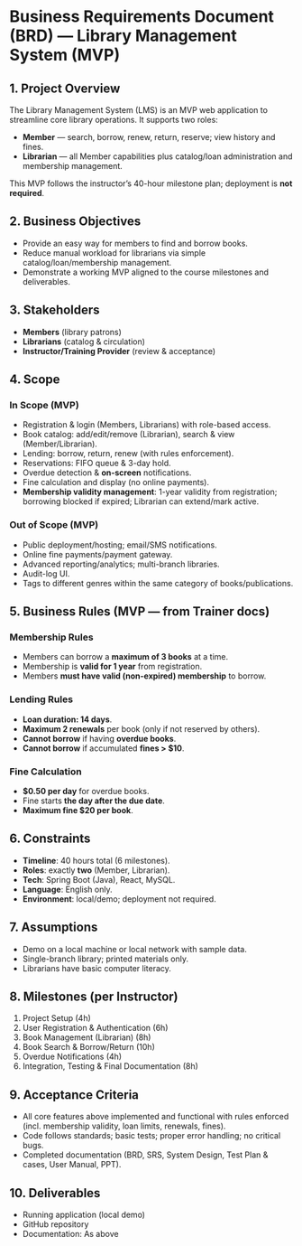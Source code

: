 # Business Requirements Document (BRD) — Library Management System (MVP)

## 1. Project Overview

The Library Management System (LMS) is an MVP web application to streamline core library operations. It supports two roles:

- **Member** — search, borrow, renew, return, reserve; view history and fines.
- **Librarian** — all Member capabilities plus catalog/loan administration and membership management.

This MVP follows the instructor’s 40-hour milestone plan; deployment is **not required**.

## 2. Business Objectives

- Provide an easy way for members to find and borrow books.
- Reduce manual workload for librarians via simple catalog/loan/membership management.
- Demonstrate a working MVP aligned to the course milestones and deliverables.

## 3. Stakeholders

- **Members** (library patrons)
- **Librarians** (catalog & circulation)
- **Instructor/Training Provider** (review & acceptance)

## 4. Scope

### In Scope (MVP)

- Registration & login (Members, Librarians) with role-based access.
- Book catalog: add/edit/remove (Librarian), search & view (Member/Librarian).
- Lending: borrow, return, renew (with rules enforcement).
- Reservations: FIFO queue & 3-day hold.
- Overdue detection & **on-screen** notifications.
- Fine calculation and display (no online payments).
- **Membership validity management**: 1-year validity from registration; borrowing blocked if expired; Librarian can extend/mark active.

### Out of Scope (MVP)

- Public deployment/hosting; email/SMS notifications.
- Online fine payments/payment gateway.
- Advanced reporting/analytics; multi-branch libraries.
- Audit-log UI.
- Tags to different genres within the same category of books/publications.

## 5. Business Rules (MVP — from Trainer docs)

### Membership Rules

- Members can borrow a **maximum of 3 books** at a time.
- Membership is **valid for 1 year** from registration.
- Members **must have valid (non-expired) membership** to borrow.

### Lending Rules

- **Loan duration: 14 days**.
- **Maximum 2 renewals** per book (only if not reserved by others).
- **Cannot borrow** if having **overdue books**.
- **Cannot borrow** if accumulated **fines > $10**.

### Fine Calculation

- **$0.50 per day** for overdue books.
- Fine starts **the day after the due date**.
- **Maximum fine $20 per book**.

## 6. Constraints

- **Timeline**: 40 hours total (6 milestones).
- **Roles**: exactly **two** (Member, Librarian).
- **Tech**: Spring Boot (Java), React, MySQL.
- **Language**: English only.
- **Environment**: local/demo; deployment not required.

## 7. Assumptions

- Demo on a local machine or local network with sample data.
- Single-branch library; printed materials only.
- Librarians have basic computer literacy.

## 8. Milestones (per Instructor)

1. Project Setup (4h)
2. User Registration & Authentication (6h)
3. Book Management (Librarian) (8h)
4. Book Search & Borrow/Return (10h)
5. Overdue Notifications (4h)
6. Integration, Testing & Final Documentation (8h)

## 9. Acceptance Criteria

- All core features above implemented and functional with rules enforced (incl. membership validity, loan limits, renewals, fines).
- Code follows standards; basic tests; proper error handling; no critical bugs.
- Completed documentation (BRD, SRS, System Design, Test Plan & cases, User Manual, PPT).

## 10. Deliverables

- Running application (local demo)
- GitHub repository
- Documentation: As above
